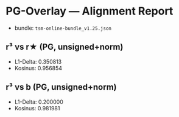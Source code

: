 # PG-Overlay — Alignment Report
- bundle: `tsm-online-bundle_v1.25.json`

## r³ vs r★ (PG, unsigned+norm)
- L1-Delta: 0.350813
- Kosinus:  0.956854

## r³ vs b (PG, unsigned+norm)
- L1-Delta: 0.200000
- Kosinus:  0.981981
